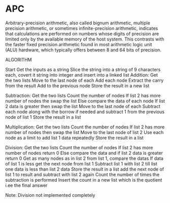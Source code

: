 # APC
Arbitrary-precision arithmetic, also called bignum arithmetic, multiple precision arithmetic, or sometimes infinite-precision arithmetic, indicates that calculations are performed on numbers whose digits of precision are limited only by the available memory of the host system. This contrasts with the faster fixed precision arithmetic found in most arithmetic logic unit (ALU) hardware, which typically offers between 8 and 64 bits of precision.

ALGORITHM

Start
Get the inputs as a string
Slice the string into a string of 9 characters each, covert it string into integer and insert into a linked list
Addition:
Get the two lists 
Move to the last node of each
Add each node
Extract the carry from the result 
Add to the previous node
Store the result in a new list

Subtraction:
Get the two lists
Count the number of nodes
If list 2 has more number of nodes the swap the list
Else compare the data of each node
If list 2 data is greater then swap  the list
Move to the last node of each
Subtract each node along with the borrow if needed and subtract 1 from the previous node of list 1
Store the result in a list

Multiplication:
Get the two lists
Count the number of nodes
If list 2 has more number of nodes then swap the list
Move to the last node of list 2
Use each node as a limit to add list 1 data repeatedly
Store the result in a list

Division:
Get the two lists
Count the number of nodes
If list 2 has more number of nodes return 0
Else compare the data and if list 2 data is greater return 0
Get as many nodes as in list 2 from list 1, compare the datas
If data of list 1 is less get the next node from list 1 
Subtract list 1 with list 2 till list one data is less than list 2 data
Store the result in a list add the next node of list 1 to result and subtract with list 2 again
Count the number of times the subtraction is performed 
Insert the count in a new list which is the quotient i.ee the final answer  


Note: Division not implemented completely

